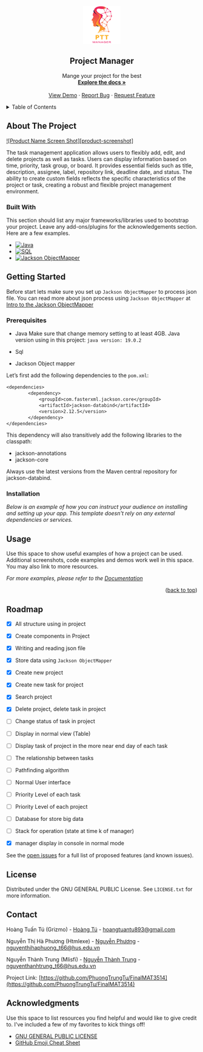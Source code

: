 <!-- PROJECT LOGO -->
<br />
<div align="center">
  <a href="https://github.com/PhuongTrungTu/FinalMAT3514">
    <img src="image/logo.png" alt="Logo" width="100" height="100">
  </a>

<h2 align="center">Project Manager</h2>

  <p align="center">
    Mange your project for the best
    <br />
    <a href="https://github.com/othneildrew/Best-README-Template"><strong>Explore the docs »</strong></a>
    <br />
    <br />
    <a href="https://github.com/othneildrew/Best-README-Template">View Demo</a>
    ·
    <a href="https://github.com/PhuongTrungTu/FinalMAT3514/issues">Report Bug</a>
    ·
    <a href="https://github.com/PhuongTrungTu/FinalMAT3514/issues">Request Feature</a>
  </p>
</div>

<!-- TABLE OF CONTENTS -->
<details>
  <summary>Table of Contents</summary>
  <ol>
    <li>
      <a href="#about-the-project">About The Project</a>
      <ul>
        <li><a href="#built-with">Built With</a></li>
      </ul>
    </li>
    <li>
      <a href="#getting-started">Getting Started</a>
      <ul>
        <li><a href="#prerequisites">Prerequisites</a></li>
        <li><a href="#installation">Installation</a></li>
      </ul>
    </li>
    <li><a href="#usage">Usage</a></li>
    <li><a href="#roadmap">Roadmap</a></li>
    <li><a href="#contributing">Contributing</a></li>
    <li><a href="#license">License</a></li>
    <li><a href="#contact">Contact</a></li>
    <li><a href="#acknowledgments">Acknowledgments</a></li>
  </ol>
</details>


<!-- ABOUT THE PROJECT -->
## About The Project

[![Product Name Screen Shot][product-screenshot]](https://example.com)

The task management application allows users to flexibly add, edit, and 
delete projects as well as tasks. Users can display information based on 
time, priority, task group, or board. It provides essential fields such 
as title, description, assignee, label, repository link, deadline date, 
and status. The ability to create custom fields reflects the specific 
characteristics of the project or task, creating a robust and flexible 
project management environment.

### Built With

This section should list any major frameworks/libraries used to bootstrap 
your project. Leave any add-ons/plugins for the acknowledgements section. 
Here are a few examples.

* [![Java](https://img.shields.io/badge/Java-%23ED8B00.svg?&style=for-the-badge&logo=java&logoColor=white)](https://www.java.com/)
* [![SQL](https://img.shields.io/badge/SQL-%23018BBB.svg?&style=for-the-badge&logo=sql&logoColor=white)](JQuery-url)
* [![Jackson ObjectMapper](https://img.shields.io/badge/Jackson_ObjectMapper-%23018BBB.svg?&style=for-the-badge)](https://github.com/FasterXML/jackson-databind)

<!-- GETTING STARTED -->
## Getting Started

Before start lets make sure you set up ```Jackson ObjectMapper``` to process json file.
You can read more about json process using ```Jackson ObjectMapper``` at [Intro to the Jackson ObjectMapper](https://www.baeldung.com/jackson-object-mapper-tutorial)

### Prerequisites
* Java
Make sure that change memory setting to at least 4GB.
Java version using in this project: ```java version: 19.0.2```

* Sql


* Jackson Object mapper

Let’s first add the following dependencies to the ```pom.xml```:
```
<dependencies>
        <dependency>
            <groupId>com.fasterxml.jackson.core</groupId>
            <artifactId>jackson-databind</artifactId>
            <version>2.12.5</version>
        </dependency>
</dependencies>
```

This dependency will also transitively add the following libraries to the classpath:
* jackson-annotations
* jackson-core

Always use the latest versions from the Maven central repository for jackson-databind.

### Installation

_Below is an example of how you can instruct your audience on installing and setting up your app. This template doesn't rely on any external dependencies or services._


<!-- USAGE EXAMPLES -->
## Usage

Use this space to show useful examples of how a project can be used. Additional screenshots, code examples and demos work well in this space. You may also link to more resources.

_For more examples, please refer to the [Documentation](https://example.com)_

<p align="right">(<a href="#readme-top">back to top</a>)</p>



<!-- ROADMAP -->
## Roadmap

- [x] All structure using in project
- [x] Create components in Project
- [x] Writing and reading json file
- [x] Store data using ```Jackson ObjectMapper```
- [x] Create new project
- [x] Create new task for project
- [x] Search project
- [x] Delete project, delete task in project
- [ ] Change status of task in project
- [ ] Display in normal view (Table)
- [ ] Display task of project in the more near end day of each task
- [ ] The relationship between tasks
- [ ] Pathfinding algorithm
- [ ] Normal User interface
- [ ] Priority Level of each task
- [ ] Priority Level of each project
- [ ] Database for store big data
- [ ] Stack for operation (state at time k of manager)
- [x] manager display in console in normal mode


See the [open issues](https://github.com/PhuongTrungTu/FinalMAT3514/issues) for a full list of proposed features (and known issues).


<!-- LICENSE -->
## License

Distributed under the GNU GENERAL PUBLIC License. See `LICENSE.txt` for more information.


<!-- CONTACT -->
## Contact

Hoàng Tuấn Tú (Grizmo) - [Hoàng Tú](https://www.facebook.com/tuantu2610/) - hoangtuantu893@gmail.com

Nguyễn Thị Hà Phương (Htmlexe) - [Nguyễn Phương](https://www.facebook.com/profile.php?id=100034060476971) - nguyenthihaphuong_t66@hus.edu.vn

Nguyễn Thành Trung (Mlisfi) - [Nguyễn Thành Trung](https://www.facebook.com/nguyenthanhtrung25) - nguyenthanhtrung_t66@hus.edu.vn

Project Link: [https://github.com/PhuongTrungTu/FinalMAT3514](https://github.com/PhuongTrungTu/FinalMAT3514)

<!-- ACKNOWLEDGMENTS -->
## Acknowledgments

Use this space to list resources you find helpful and would like to give credit to. I've included a few of my favorites to kick things off!

* [GNU GENERAL PUBLIC LICENSE](https://www.gnu.org/licenses/gpl-3.0.html)
* [GitHub Emoji Cheat Sheet](https://www.webpagefx.com/tools/emoji-cheat-sheet)


<!-- MARKDOWN LINKS & IMAGES -->
<!-- https://www.markdownguide.org/basic-syntax/#reference-style-links -->
[contributors-shield]: https://img.shields.io/github/contributors/othneildrew/Best-README-Template.svg?style=for-the-badge
[contributors-url]: https://github.com/othneildrew/Best-README-Template/graphs/contributors

[forks-shield]: https://img.shields.io/github/forks/othneildrew/Best-README-Template.svg?style=for-the-badge
[forks-url]: https://github.com/othneildrew/Best-README-Template/network/members

[stars-shield]: https://img.shields.io/github/stars/othneildrew/Best-README-Template.svg?style=for-the-badge
[stars-url]: https://github.com/othneildrew/Best-README-Template/stargazers

[issues-shield]: https://img.shields.io/github/issues/othneildrew/Best-README-Template.svg?style=for-the-badge
[issues-url]: https://github.com/othneildrew/Best-README-Template/issues

[license-shield]: https://img.shields.io/github/license/othneildrew/Best-README-Template.svg?style=for-the-badge
[license-url]: https://github.com/othneildrew/Best-README-Template/blob/master/LICENSE.txt
